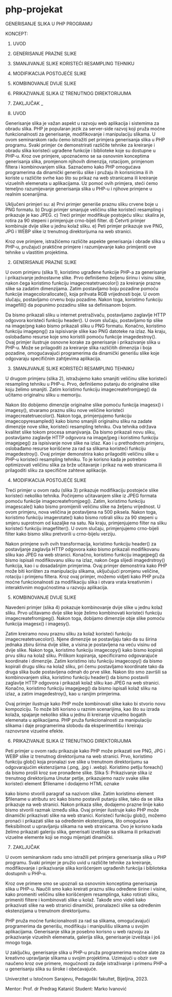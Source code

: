 # php-projekat

GENERISANJE SLIKA U PHP PROGRAMU

KONCEPT:
1. UVOD
2. GENERISANJE PRAZNE SLIKE
3. SMANJIVANJE SLIKE KORISTEĆI RESAMPLING TEHNIKU
4. MODIFIKACIJA POSTOJEĆE SLIKE
5. KOMBINOVANJE DVIJE SLIKE
6. PRIKAZIVANJE SLIKA IZ TRENUTNOG DIREKTORIJUMA	
7. ZAKLJUČAK
_

1. UVOD

Generisanje slika je važan aspekt u razvoju web aplikacija i sistemima za obradu slika. PHP je popularan jezik za server-side razvoj koji pruža moćne funkcionalnosti za generisanje, modifikovanje i manipulaciju slikama. U ovom seminarskom radu ćemo istražiti pet primjera generisanja slika u PHP programu. Svaki primjer će demonstrirati različite tehnike za kreiranje i obradu slika koristeći ugrađene funkcije i biblioteke koje su dostupne u PHP-u. Kroz ove primjere, upoznaćemo se sa osnovnim konceptima generisanja slika, promjenom njihovih dimenzija, rotacijom, primjenom filtera i kombinovanjem slika. Saznaćemo kako PHP omogućava programerima da dinamički generišu slike i pružaju ih korisnicima ili ih koriste u različite svrhe kao što su prikaz na web stranicama ili kreiranje vizuelnih elemenata u aplikacijama. Uz pomoć ovih primjera, steći ćemo temeljno razumijevanje generisanja slika u PHP-u i njihove primjene u realnim scenarijima.

Uključeni primjeri su:
a) Prvi primjer generiše praznu sliku crvene boje u PNG formatu.
b) Drugi primjer smanjuje veličinu slike koristeći resampling i prikazuje je kao JPEG.
c) Treći primjer modifikuje postojeću sliku: skalira je, rotira za 90 stepeni i primjenjuje crno-bijeli filter.
d) Četvrti primjer kombinuje dvije slike u jednu kolaž sliku.
e) Peti primjer prikazuje sve PNG, JPG i WEBP slike iz trenutnog direktorijuma na web stranici.

Kroz ove primjere, istražićemo različite aspekte generisanja i obrade slika u PHP-u, pružajući praktične primjere i razumijevanje kako primijeniti ove tehnike u vlastitim projektima.



2. GENERISANJE PRAZNE SLIKE

U ovom primjeru (slika 1), koristimo ugrađene funkcije PHP-a za generisanje i prikazivanje jednostavne slike. Prvo definišemo željenu širinu i visinu slike, nakon čega koristimo funkciju imagecreatetruecolor() za kreiranje prazne slike sa zadatim dimenzijama. Zatim postavljamo boju pozadine pomoću funkcije imagecolorallocate(), koja prihvata RGB vrijednosti boje. U ovom slučaju, postavljamo crvenu boju pozadine. Nakon toga, koristimo funkciju imagefill() da popunimo pozadinu slike sa definisanom bojom.

Da bismo prikazali sliku u internet pretraživaču, postavljamo zaglavlje HTTP odgovora koristeći funkciju header(). U ovom slučaju, postavljamo tip slike na image/png kako bismo prikazali sliku u PNG formatu. Konačno, koristimo funkciju imagepng() za ispisivanje slike kao PNG datoteke na izlaz. Na kraju, oslobađamo resurse koje smo koristili pomoću funkcije imagedestroy().
Ovaj primjer ilustruje osnovne korake za generisanje i prikazivanje slika u PHP-u. Može se prilagoditi za kreiranje slika različitih dimenzija i boja pozadine, omogućavajući programerima da dinamički generišu slike koje odgovaraju specifičnim zahtjevima aplikacija.



3. SMANJIVANJE SLIKE KORISTEĆI RESAMPLING TEHNIKU

U drugom primjeru (slika 2), istražujemo kako smanjiti veličinu slike koristeći resampling tehniku u PHP-u. Prvo, definišemo putanju do originalne slike koju želimo smanjiti. Zatim koristimo funkciju imagecreatefromjpeg() da učitamo originalnu sliku u memoriju.

Nakon što dobijemo dimenzije originalne slike pomoću funkcija imagesx() i imagesy(), stvaramo praznu sliku nove veličine koristeći imagecreatetruecolor(). Nakon toga, primjenjujemo funkciju imagecopyresampled() kako bismo smanjili originalnu sliku na zadate dimenzije nove slike, koristeći resampling tehniku. Ova tehnika održava kvalitet slike tokom procesa smanjivanja.
Da bismo prikazali novu sliku, postavljamo zaglavlje HTTP odgovora na image/jpeg i koristimo funkciju imagejpeg() za ispisivanje nove slike na izlaz. Kao i u prethodnom primjeru, oslobađamo resurse korišćene za rad sa slikama koristeći funkciju imagedestroy().
Ovaj primjer demonstrira kako prilagoditi veličinu slike u PHP-u koristeći resampling tehniku. To je korisno kada je potrebno optimizovati veličinu slika za brže učitavanje i prikaz na web stranicama ili prilagoditi sliku za specifične zahteve aplikacije.



4. MODIFIKACIJA POSTOJEĆE SLIKE

Treći primjer u ovom radu (slika 3) prikazuje modifikaciju postojeće slike koristeći nekoliko tehnika. Počinjemo učitavanjem slike iz JPEG formata pomoću funkcije imagecreatefromjpeg(). Zatim, koristimo funkciju imagescale() kako bismo promijenili veličinu slike na željenu vrijednost. U ovom primjeru, nova veličina je postavljena na 500 piksela. Nakon toga, koristimo funkciju imagerotate() kako bismo rotirali sliku za 90 stepeni u smjeru suprotnom od kazaljke na satu. Na kraju, primjenjujemo filter na sliku koristeći funkciju imagefilter(). U ovom slučaju, primjenjujemo crno-bijeli filter kako bismo sliku pretvorili u crno-bijelu verziju.

Nakon primjene svih ovih transformacija, koristimo funkciju header() za postavljanje zaglavlja HTTP odgovora kako bismo prikazali modifikovanu sliku kao JPEG na web stranici. Konačno, koristimo funkciju imagejpeg() da bismo ispisali modifikovanu sliku na izlaz, nakon čega slijedi imagedrstroy() funkcija, kao i u dosadašnjim primjerima.
Ovaj primjer demonstrira kako PHP može biti korišten za manipulaciju slikama, uključujući promjenu veličine, rotaciju i primjenu filtera. Kroz ovaj primjer, možemo vidjeti kako PHP pruža moćne funkcionalnosti za modifikaciju slika i otvara vrata kreativnim i interaktivnim mogućnostima u razvoju aplikacija.



5. KOMBINOVANJE DVIJE SLIKE

Navedeni primjer (slika 4) pokazuje kombinovanje dvije slike u jednu kolaž sliku. Prvo učitavamo dvije slike koje želimo kombinovati koristeći funkciju imagecreatefromjpeg(). Nakon toga, dobijamo dimenzije obje slike pomoću funkcija imagesx() i imagesy().

Zatim kreiramo novu praznu sliku za kolaž koristeći funkciju imagecreatetruecolor(). Njene dimenzije se postavljaju tako da su širina jednaka zbiru širina dvije slike, a visina je postavljena na veću visinu od dvije slike.
Nakon toga, koristimo funkciju imagecopy() kako bismo kopirali prvu sliku na kolaž sliku. Prilikom kopiranja, specificiramo odgovarajuće koordinate i dimenzije. Zatim koristimo istu funkciju imagecopy() da bismo kopirali drugu sliku na kolaž sliku, pri čemu postavljamo koordinate tako da druga slika bude postavljena odmah do prve slike.
Nakon što smo završili sa kombinovanjem slika, koristimo funkciju header() da bismo postavili zaglavlje HTTP odgovora i prikazali kolaž sliku kao JPEG na web stranici. Konačno, koristimo funkciju imagejpeg() da bismo ispisali kolaž sliku na izlaz, a zatim imagedestroy(), kao u ranijim primjerima.

Ovaj primjer ilustruje kako PHP može kombinovati slike kako bi stvorio novu kompoziciju. To može biti korisno u raznim scenarijima, kao što su izrada kolaža, spajanje nekoliko slika u jednu ili kreiranje vizuelno bogatih elemenata u aplikacijama. PHP pruža funkcionalnosti za manipulaciju slikama i daje programerima slobodu da eksperimentišu i kreiraju raznovrsne vizuelne efekte.



6. PRIKAZIVANJE SLIKA IZ TRENUTNOG DIREKTORIJUMA	

Peti primjer u ovom radu prikazuje kako PHP može prikazati sve PNG, JPG i WEBP slike iz trenutnog direktorijuma na web stranici. Prvo, koristimo funkciju glob() koja pronalazi sve slike u trenutnom direktorijumu sa odgovarajućim ekstenzijama (.png, .jpg i .webp). Koristimo petlju foreach() da bismo prošli kroz sve pronađene slike.
Slika 5: Prikazivanje slika iz trenutnog direktorijuma
Unutar petlje, prikazujemo naziv svake slike koristeći element $filename i dodajemo HTML oznake <p> kako bismo stvorili paragraf sa nazivom slike. Zatim koristimo element $filename u atributu src kako bismo postavili putanju slike, tako da se slika prikazuje na web stranici. Nakon prikaza slike, dodajemo prazne linije kako bismo stvorili razmak između slika.
Ovaj primjer ilustruje kako PHP može dinamički prikazivati slike na web stranici. Koristeći funkciju glob(), možemo pronaći i prikazati slike sa određenim ekstenzijama, što omogućava fleksibilnost u upravljanju slikama na web stranicama. Ovo je korisno kada želimo prikazati galeriju slika, generisati izveštaje sa slikama ili prikazivati vizuelne elemente koji se mogu mijenjati dinamički.

  
  
7. ZAKLJUČAK 

U ovom seminarskom radu smo istražili pet primjera generisanja slika u PHP programu. Svaki primjer je pružio uvid u različite tehnike za kreiranje, modifikovanje i prikazivanje slika korišćenjem ugrađenih funkcija i biblioteka dostupnih u PHP-u.
  
Kroz ove primere smo se upoznali sa osnovnim konceptima generisanja slika u PHP-u. Naučili smo kako kreirati praznu sliku određene širine i visine, kako promeniti veličinu slike korišćenjem resamplinga, kako rotirati sliku, primeniti filtere i kombinovati slike u kolaž. Takođe smo videli kako prikazivati slike na web stranici dinamički, pronalazeći slike sa određenim ekstenzijama u trenutnom direktorijumu.
  
PHP pruža moćne funkcionalnosti za rad sa slikama, omogućavajući programerima da generišu, modifikuju i manipulišu slikama u svojim aplikacijama. Generisanje slika je posebno korisno u web razvoju za prikazivanje vizuelnih elemenata, galerija slika, generisanje izveštaja i još mnogo toga.
  
U zaključku, generisanje slika u PHP-u pruža programerima moćne alate za kreativno upravljanje slikama u svojim projektima. Uzimajući u obzir sve naučeno kroz ove primere, mogućnosti za dalje istraživanje i primenu PHP-a u generisanju slika su široke i obećavajuće.


Univerzitet u Istočnom Sarajevu, 
Pedagoški fakultet, Bijeljina, 2023.
  
Mentor: Prof. dr Predrag Katanić
Student: Marko Ivanović






